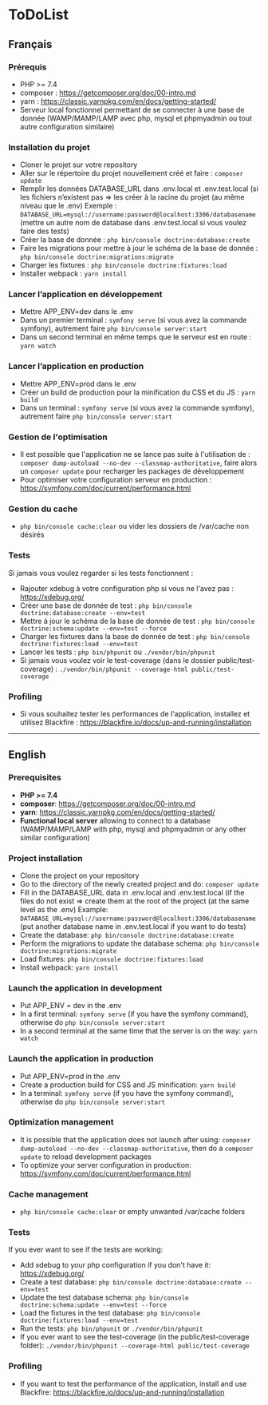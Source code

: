 # ToDoList

## Français

### Prérequis
- PHP >= 7.4
- composer : https://getcomposer.org/doc/00-intro.md
- yarn : https://classic.yarnpkg.com/en/docs/getting-started/
- Serveur local fonctionnel permettant de se connecter à une base de donnée (WAMP/MAMP/LAMP avec php, mysql et phpmyadmin ou tout autre configuration similaire)

### Installation du projet
- Cloner le projet sur votre repository
- Aller sur le répertoire du projet nouvellement créé et faire : ```composer update```
- Remplir les données DATABASE_URL dans .env.local et .env.test.local (si les fichiers n’existent pas => les créer à la racine du projet (au même niveau que le .env)
    Exemple : ```DATABASE_URL=mysql://username:password@localhost:3306/databasename``` (mettre un autre nom de database dans .env.test.local si vous voulez faire des tests)
- Créer la base de donnée : ```php bin/console doctrine:database:create```
- Faire les migrations pour mettre à jour le schéma de la base de donnée : ```php bin/console doctrine:migrations:migrate```
- Charger les fixtures : ```php bin/console doctrine:fixtures:load```
- Installer webpack : ```yarn install```

### Lancer l’application en développement
- Mettre APP_ENV=dev dans le .env
- Dans un premier terminal : ```symfony serve``` (si vous avez la commande symfony), autrement faire ```php bin/console server:start```
- Dans un second terminal en même temps que le serveur est en route : ```yarn watch```

### Lancer l’application en production
- Mettre APP_ENV=prod dans le .env
- Créer un build de production pour la minification du CSS et du JS : ```yarn build```
- Dans un terminal : ```symfony serve``` (si vous avez la commande symfony), autrement faire ```php bin/console server:start```

### Gestion de l'optimisation
- Il est possible que l'application ne se lance pas suite à l'utilisation de : ```composer dump-autoload --no-dev --classmap-authoritative```, faire alors un ```composer update``` pour recharger les packages de développement
- Pour optimiser votre configuration serveur en production : https://symfony.com/doc/current/performance.html

### Gestion du cache
- ```php bin/console cache:clear``` ou vider les dossiers de /var/cache non désirés

### Tests
Si jamais vous voulez regarder si les tests fonctionnent :
- Rajouter xdebug à votre configuration php si vous ne l'avez pas : https://xdebug.org/
- Créer une base de donnée de test : ```php bin/console doctrine:database:create --env=test```
- Mettre à jour le schéma de la base de donnée de test : ```php bin/console doctrine:schema:update --env=test --force```
- Charger les fixtures dans la base de donnée de test : ```php bin/console doctrine:fixtures:load --env=test```
- Lancer les tests : ```php bin/phpunit``` ou ```./vendor/bin/phpunit```
- Si jamais vous voulez voir le test-coverage (dans le dossier public/test-coverage) : ```./vendor/bin/phpunit --coverage-html public/test-coverage```

### Profiling
- Si vous souhaitez tester les performances de l'application, installez et utilisez Blackfire : https://blackfire.io/docs/up-and-running/installation

--------------------------------------------------------------------------------------

## English

### Prerequisites
- **PHP >= 7.4**
- **composer**: https://getcomposer.org/doc/00-intro.md
- **yarn**: https://classic.yarnpkg.com/en/docs/getting-started/
- **Functional local server** allowing to connect to a database (WAMP/MAMP/LAMP with php, mysql and phpmyadmin or any other similar configuration)

### Project installation
- Clone the project on your repository
- Go to the directory of the newly created project and do: ```composer update```
- Fill in the DATABASE_URL data in .env.local and .env.test.local (if the files do not exist => create them at the root of the project (at the same level as the .env)
    Example: ```DATABASE_URL=mysql://username:password@localhost:3306/databasename``` (put another database name in .env.test.local if you want to do tests)
- Create the database: ```php bin/console doctrine:database:create```
- Perform the migrations to update the database schema: ```php bin/console doctrine:migrations:migrate```
- Load fixtures: ```php bin/console doctrine:fixtures:load```
- Install webpack: ```yarn install```

### Launch the application in development
- Put APP_ENV = dev in the .env
- In a first terminal: ```symfony serve``` (if you have the symfony command), otherwise do ```php bin/console server:start```
- In a second terminal at the same time that the server is on the way: ```yarn watch```

### Launch the application in production
- Put APP_ENV=prod in the .env
- Create a production build for CSS and JS minification: ```yarn build```
- In a terminal: ```symfony serve``` (if you have the symfony command), otherwise do ```php bin/console server:start```

### Optimization management
- It is possible that the application does not launch after using: ```composer dump-autoload --no-dev --classmap-authoritative```, then do a ```composer update``` to reload development packages
- To optimize your server configuration in production: https://symfony.com/doc/current/performance.html

### Cache management
- ```php bin/console cache:clear``` or empty unwanted /var/cache folders

### Tests
If you ever want to see if the tests are working:
- Add xdebug to your php configuration if you don't have it: https://xdebug.org/
- Create a test database: ```php bin/console doctrine:database:create --env=test```
- Update the test database schema: ```php bin/console doctrine:schema:update --env=test --force```
- Load the fixtures in the test database: ```php bin/console doctrine:fixtures:load --env=test```
- Run the tests: ```php bin/phpunit``` or ```./vendor/bin/phpunit```
- If you ever want to see the test-coverage (in the public/test-coverage folder): ```./vendor/bin/phpunit --coverage-html public/test-coverage```

### Profiling
- If you want to test the performance of the application, install and use Blackfire: https://blackfire.io/docs/up-and-running/installation